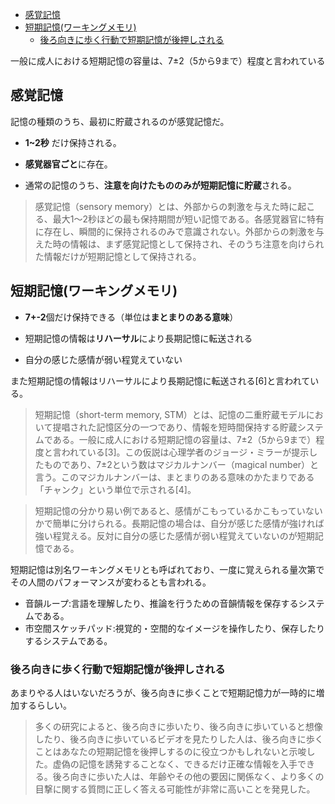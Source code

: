 - [感覚記憶](#感覚記憶)
- [短期記憶(ワーキングメモリ)](#短期記憶ワーキングメモリ)
  - [後ろ向きに歩く行動で短期記憶が後押しされる](#後ろ向きに歩く行動で短期記憶が後押しされる)



一般に成人における短期記憶の容量は、7±2（5から9まで）程度と言われている



## 感覚記憶

記憶の種類のうち、最初に貯蔵されるのが感覚記憶だ。

- **1~2秒** だけ保持される。

- **感覚器官ごと**に存在。

- 通常の記憶のうち、**注意を向けたもののみが短期記憶に貯蔵**される。


> 感覚記憶（sensory memory）とは、外部からの刺激を与えた時に起こる、最大1～2秒ほどの最も保持期間が短い記憶である。各感覚器官に特有に存在し、瞬間的に保持されるのみで意識されない。外部からの刺激を与えた時の情報は、まず感覚記憶として保持され、そのうち注意を向けられた情報だけが短期記憶として保持される。



## 短期記憶(ワーキングメモリ)

- **7+-2**個だけ保持できる（単位は**まとまりのある意味**）

- 短期記憶の情報は**リハーサル**により長期記憶に転送される

- 自分の感じた感情が弱い程覚えていない

また短期記憶の情報はリハーサルにより長期記憶に転送される[6]と言われている。

> 短期記憶（short-term memory, STM）とは、記憶の二重貯蔵モデルにおいて提唱された記憶区分の一つであり、情報を短時間保持する貯蔵システムである。一般に成人における短期記憶の容量は、7±2（5から9まで）程度と言われている[3]。この仮説は心理学者のジョージ・ミラーが提示したものであり、7±2という数はマジカルナンバー（magical number）と言う。このマジカルナンバーは、まとまりのある意味のかたまりである「チャンク」という単位で示される[4]。

> 短期記憶の分かり易い例であると、感情がこもっているかこもっていないかで簡単に分けられる。長期記憶の場合は、自分が感じた感情が強ければ強い程覚える。反対に自分の感じた感情が弱い程覚えていないのが短期記憶である。

短期記憶は別名ワーキングメモリとも呼ばれており、一度に覚えられる量次第でその人間のパフォーマンスが変わるとも言われる。

- 音韻ループ:言語を理解したり、推論を行うための音韻情報を保存するシステムである。
- 市空間スケッチパッド:視覚的・空間的なイメージを操作したり、保存したりするシステムである。


### 後ろ向きに歩く行動で短期記憶が後押しされる

あまりやる人はいないだろうが、後ろ向きに歩くことで短期記憶力が一時的に増加するらしい。

> 多くの研究によると、後ろ向きに歩いたり、後ろ向きに歩いていると想像したり、後ろ向きに歩いているビデオを見たりした人は、後ろ向きに歩くことはあなたの短期記憶を後押しするのに役立つかもしれないと示唆した。虚偽の記憶を誘発することなく、できるだけ正確な情報を入手できる。後ろ向きに歩いた人は、年齢やその他の要因に関係なく、より多くの目撃に関する質問に正しく答える可能性が非常に高いことを発見した。








